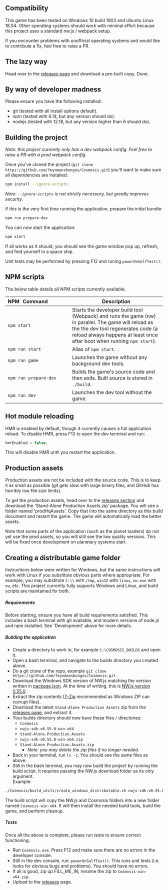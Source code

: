 ## Compatibility
This game has been tested on Windows 10 build 1903 and Ubuntu Linux 18.04.
Other operating systems should work with minimal effort because this project
uses a standard nw.js / webpack setup.

If you encounter problems with unofficial operating systems and would like to
contribute a fix, feel free to raise a PR.

## The lazy way
Head over to the [releases page](https://github.com/feynmansbongos/Cosmosis/releases)
and download a pre-built copy. Done.

## By way of developer madness
Please ensure you have the following installed:
* git (tested with all install options default).
* npm (tested with 6.14, but any version should do).
* nodejs (tested with 12.18, but any version higher than 6 should do).

## Building the project
_Note: this project currently only has a dev webpack config. Feel free to raise
a PR with a prod webpack config._

Once you've cloned the project
(`git clone https://github.com/feynmansbongos/Cosmosis.git`)
you'll want to make sure all dependencies are installed:
```bash
npm install --ignore-scripts
```
_Note: `--ignore-scripts` is not strictly necessary, but greatly improves
security._

If this is the very first time running the application, prepare the initial
bundle:
```bash
npm run prepare-dev
```

You can now start the application:
```bash
npm start
```
If all works as it should, you should see the game window pop up, refresh, and
find yourself in a space ship.

Unit tests may be performed by pressing F12 and runing `powerOnSelfTest()`.

## NPM scripts
The below table details all NPM scripts currently available.

| NPM Command        | Description                                 |
| --------------------- | ------------------------------------------------------ |
| `npm start`           | Starts the developer build tool (Webpack) and runs the game (nw) in parallel. The game will reload as the the dev tool regenerates code (a reload always happens at least once after boot when running `npm start`).
| `npm run start`       | Alias of `npm start`.
| `npm run game`        | Launches the game without any background dev tools.
| `npm run prepare-dev` | Builds the game's source code and then exits. Built source is stored in `./build`.
| `npm run dev`         | Launches the dev tool without the game.

## Hot module reloading
HMR is enabled by default, though it currently causes a full application
reload. To disable HMR, press F12 to open the dev terminal and run:
```javascript
hmrEnabled = false;
```
This will disable HMR until you restart the application.

## Production assets
Production assets are not be included with the source code. This is to keep it
as small as possible (git gets slow with large binary files, and GitHub has
horribly low file size limits).

To get the production assets, head over to the
[releases section](https://github.com/feynmansbongos/Cosmosis/releases) and
download the 'Stand-Alone Production Assets.zip' package. You will see a folder
named 'prodHqAssets'. Copy that into the same directory as this build document
and restart the game. The game will automatically load the better assets.

Note that some parts of the application (such as the planet loaders) do not yet
use the prod assets, so you will still see the low quality versions. This will
be fixed once development on planetary systems start.


## Creating a distributable game folder
Instructions below were written for Windows, but the same instructions will
work with Linux if you substitute obvious parts where appropriate. For example,
you may substitute `C:\\` with `/tmp`, `win32` with `linux`, `nw.exe` with
`nw`, etc. This project currently fully supports Windows and Linux, and build
scripts are maintained for both.

##### Requirements
Before starting, ensure you have all build requirements satisfied. This
includes a bash terminal with git available, and modern versions of node.js and
npm installed. See 'Development' above for more details.

##### Building the application
* Create a directory to work in, for example `C:\COSMOSIS_BUILDS` and open it.
* Open a bash terminal, and navigate to the builds directory you created above.
* Do a git clone of the repo, example `git clone https://github.com/feynmansbongos/Cosmosis.git`
* Download the Windows SDK version of NW.js matching the version written in
  [package.json](package.json). At the time of writing, this is
  [NW.js version 0.55.0](https://nwjs.io/blog/v0.55.0/).
* Extract the zip contents ([7-Zip](https://www.7-zip.org/download.html) recommended as Windows ZIP can corrupt files).
* Download the latest `Stand-Alone Production Assets` zip from the [releases page](https://github.com/feynmansbongos/Cosmosis/releases),
  and extract it.
* Your builds directory should now have these files / directories:
    * `Cosmosis`
    * `nwjs-sdk-v0.55.0-win-x64`
    * `Stand-Alone.Production.Assets`
    * `nwjs-sdk-v0.55.0-win-x64.zip`
    * `Stand-Alone.Production.Assets.zip`
        * _Note: you may delete the zip files if no longer needed._
* Back in your terminal, run `ls -1`. You should see the same files as above.
* Still in the bash terminal, you may now build the project by running the
  build script. It requires passing the NW.js download folder as its only argument.<br>
  Example:
```bash
./Cosmosis/build_utils/create_windows_distributable.sh nwjs-sdk-v0.55.0-win-x64/nwjs-sdk-v0.55.0-win-x64
```
The build script will copy the NW.js and Cosmosis folders into a new folder
named `Cosmosis-win-x64`. It will then install the needed build tools, build
the game, and perform cleanup.

##### Tests
Once all the above is complete, please run tests to ensure correct functioning:
* Run `Cosmosis.exe`. Press F12 and make sure there are no errors in the
  developer console.
* Still in the dev console, run: `powerOnSelfTest()`. This runs unit tests
  (i.e. looks for obvious bugs and problems). You should have no errors.
* If all is good, zip up FILL_ME_IN, rename the zip to `Cosmosis-win-x64.zip`.
* Upload to the [releases](https://github.com/feynmansbongos/Cosmosis/releases)
  page.
